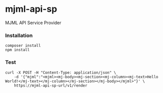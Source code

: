 # mjml-api-sp
MJML API Service Provider

### Installation

```shell script
composer install
npm install
```

### Test

```shell script
curl -X POST -H "Content-Type: application/json" \
    -d '{"mjml":"<mjml><mj-body><mj-section><mj-column><mj-text>Hello World!</mj-text></mj-column></mj-section></mj-body></mjml>"}' \
    https://mjml-api-sp-url/v1/render
```
